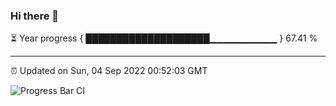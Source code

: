 ### Hi there 👋

⏳ Year progress { ████████████████████▁▁▁▁▁▁▁▁▁▁ } 67.41 %

---

⏰ Updated on Sun, 04 Sep 2022 00:52:03 GMT

![Progress Bar CI](https://github.com/Shyam-Makwana/GitHub-Actions-Demo/workflows/Progress%20Bar%20CI/badge.svg)
